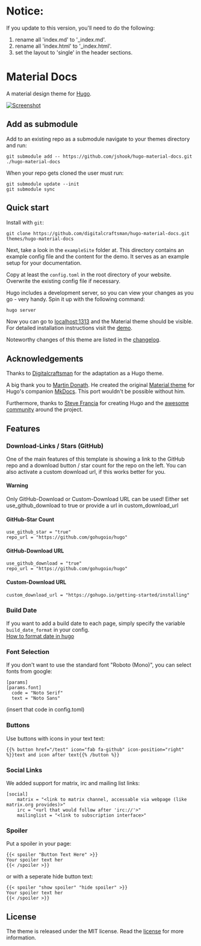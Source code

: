 # Notice:

If you update to this version, you'll need to do the following:

1. rename all 'index.md' to '_index.md'.
2. rename all 'index.html' to '_index.html'.
3. set the layout to 'single' in the header sections.

# Material Docs

A material design theme for [Hugo](https://gohugo.io).

[![Screenshot](https://raw.githubusercontent.com/digitalcraftsman/hugo-material-docs/master/static/images/screen.png)](https://digitalcraftsman.github.io/hugo-material-docs/)

## Add as submodule

Add to an existing repo as a submodule navigate to your themes directory and run:

    git submodule add -- https://github.com/jshook/hugo-material-docs.git ./hugo-material-docs

When your repo gets cloned the user must run:

    git submodule update --init
    git submodule sync


## Quick start

Install with `git`:


    git clone https://github.com/digitalcraftsman/hugo-material-docs.git themes/hugo-material-docs


Next, take a look in the `exampleSite` folder at. This directory contains an example config file and the content for the demo. It serves as an example setup for your documentation. 

Copy at least the `config.toml` in the root directory of your website. Overwrite the existing config file if necessary. 

Hugo includes a development server, so you can view your changes as you go -
very handy. Spin it up with the following command:

``` sh
hugo server
```

Now you can go to [localhost:1313](http://localhost:1313) and the Material
theme should be visible. For detailed installation instructions visit the [demo](http://themes.gohugo.io/theme/material-docs/).

Noteworthy changes of this theme are listed in the [changelog](https://github.com/digitalcraftsman/hugo-material-docs/blob/master/CHANGELOG.md).

## Acknowledgements

Thanks to [Digitalcraftsman](https://github.com/digitalcraftsman) for the adaptation as a Hugo theme.

A big thank you to [Martin Donath](https://github.com/squidfunk). He created the original [Material theme](https://github.com/squidfunk/mkdocs-material) for Hugo's companion [MkDocs](http://www.mkdocs.org/). This port wouldn't be possible without him.

Furthermore, thanks to [Steve Francia](https://gihub.com/spf13) for creating Hugo and the [awesome community](https://github.com/spf13/hugo/graphs/contributors) around the project.


## Features

### Download-Links / Stars (GitHub)

One of the main features of this template is showing a link to the GitHub repo and a download button / star count for the repo on the left. You can also activate a custom download url, if this works better for you.

#### Warning
Only GitHub-Download or Custom-Download URL can be used!
Either set use_github_download to true or provide a url in custom_download_url

#### GitHub-Star Count

```
use_github_star = "true"
repo_url = "https://github.com/gohugoio/hugo"
```

#### GitHub-Download URL

```
use_github_download = "true"
repo_url = "https://github.com/gohugoio/hugo"
```

#### Custom-Download URL
```
custom_download_url = "https://gohugo.io/getting-started/installing"
```

### Build Date

If you want to add a build date to each page, simply specify the variable `build_date_format` in your config.   
[How to format date in hugo](https://gohugo.io/functions/format#go-s-layout-string)

### Font Selection
If you don't want to use the standard font "Roboto (Mono)", you can select
fonts from google:
```
[params]
[params.font]
  code = "Noto Serif"
  text = "Noto Sans"
```
(insert that code in config.toml)

### Buttons
Use buttons with icons in your text text:
```
{{% button href="/test" icon="fab fa-github" icon-position="right" %}}text and icon after text{{% /button %}}
```

### Social Links
We added support for matrix, irc and mailing list links:
```
[social]
    matrix = "<link to matrix channel, accessable via webpage (like matrix.org provides)>"
    irc = "<url that would follow after 'irc://'>"
    mailinglist = "<link to subscription interface>"
```

### Spoiler
Put a spoiler in your page:
```
{{< spoiler "Button Text Here" >}}
Your spoiler text her
{{< /spoiler >}}
```
or with a seperate hide button text:
```
{{< spoiler "show spoiler" "hide spoiler" >}}
Your spoiler text her
{{< /spoiler >}}
```

## License

The theme is released under the MIT license. Read the [license](https://github.com/digitalcraftsman/hugo-material-docs/blob/master/LICENSE.md) for more information.

